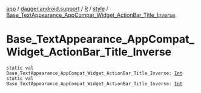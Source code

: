 [app](../../../index.md) / [dagger.android.support](../../index.md) / [R](../index.md) / [style](index.md) / [Base_TextAppearance_AppCompat_Widget_ActionBar_Title_Inverse](./-base_-text-appearance_-app-compat_-widget_-action-bar_-title_-inverse.md)

# Base_TextAppearance_AppCompat_Widget_ActionBar_Title_Inverse

`static val Base_TextAppearance_AppCompat_Widget_ActionBar_Title_Inverse: `[`Int`](https://kotlinlang.org/api/latest/jvm/stdlib/kotlin/-int/index.html)
`static val Base_TextAppearance_AppCompat_Widget_ActionBar_Title_Inverse: `[`Int`](https://kotlinlang.org/api/latest/jvm/stdlib/kotlin/-int/index.html)